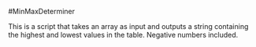 #MinMaxDeterminer

This is a script that takes an array as input and outputs a string containing the highest and lowest values in the table. Negative numbers included.